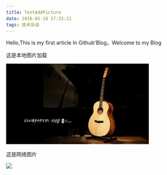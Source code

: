 ```yaml
---
title: TestAddPicture
date: 2016-05-18 17:33:11
tags: 技术杂谈
---
```


<p>Hello,This is my first article In Github'Blog，Welcome to my Blog</p>
<p>这是本地图片加载</p>
<img src=TestAddPicture/guitar.jpg></img>

<p>这是网络图片</p>
<img src=http://o7daudvnt.bkt.clouddn.com/blog506b9a27172d2.jpg>
<iframe frameborder="no" border="0" marginwidth="0" marginheight="0" width=0 height=0 src="http://music.163.com/outchain/player?type=2&id=441552&auto=1&height=32"></iframe>